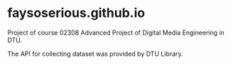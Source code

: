 # faysoserious.github.io
Project of course 02308 Advanced Project of Digital Media Engineering in DTU.

The API for collecting dataset was provided by DTU Library.


